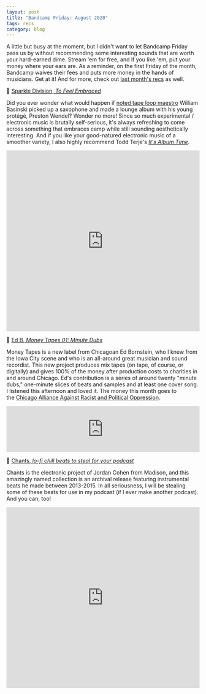 ```yaml
---
layout: post
title: "Bandcamp Friday: August 2020"
tags: recs
category: blog
---
```


A little but busy at the moment, but I didn't want to let Bandcamp Friday pass us by without recommending some interesting sounds that are worth your hard-earned dime. Stream 'em for free, and if you like 'em, put your money where your ears are. As a reminder, on the first Friday of the month, Bandcamp waives their fees and puts more money in the hands of musicians. Get at it! And for more, check out [last month's recs](/bandcamp-friday-july.html) as well.

🎷 [Sparkle Division, ](https://sparkledivision.bandcamp.com/)*[To Feel Embraced](https://sparkledivision.bandcamp.com/)*

Did you ever wonder what would happen if [noted tape loop maestro](https://pitchfork.com/reviews/albums/577-the-disintegration-loops-i-iv/) William Basinski picked up a saxophone and made a lounge album with his young protégé, Preston Wendel? Wonder no more! Since so much experimental / electronic music is brutally self-serious, it's always refreshing to come across something that embraces camp while still sounding aesthetically interesting. And if you like your good-natured electronic music of a smoother variety, I also highly recommend Todd Terje's *[It's Album Time](https://open.spotify.com/album/4pefQ21iSk8hdnxw3WSB5Y?si=m9Llh-EATqiFV5YQX4IZmg)*.

<iframe style="border: 0; width: 100%; height: 472px;" src="https://bandcamp.com/EmbeddedPlayer/album=3191873440/size=large/bgcol=ffffff/linkcol=0687f5/artwork=small/transparent=true/" seamless><a href="https://sparkledivision.bandcamp.com/album/to-feel-embraced">To Feel Embraced by SPARKLE DIVISION</a></iframe>

🤑 [Ed B, ](https://moneytapes.bandcamp.com/releases)*[Money Tapes 01: Minute Dubs](https://moneytapes.bandcamp.com/releases)*

Money Tapes is a new label from Chicagoan Ed Bornstein, who I knew from the Iowa City scene and who is an all-around great musician and sound recordist. This new project produces mix tapes (on tape, of course, or digitally) and gives 100% of the money after production costs to charities in and around Chicago. Ed's contribution is a series of around twenty "minute dubs," one-minute slices of beats and samples and at least one cover song. I listened this afternoon and loved it. The money this month goes to the [Chicago Alliance Against Racist and Political Oppression](https://www.caarpr.org/).

<iframe style="border: 0; width: 100%; height: 120px;" src="https://bandcamp.com/EmbeddedPlayer/album=4247743797/size=large/bgcol=ffffff/linkcol=0687f5/tracklist=false/artwork=small/transparent=true/" seamless><a href="https://moneytapes.bandcamp.com/album/money-tapes-01-ed-b-minute-dubs">Money Tapes 01: Ed B - Minute Dubs by Money Tapes</a></iframe>

🥁 [Chants, ](https://chants.bandcamp.com/album/lo-fi-chill-beats-to-steal-for-your-podcast)*[lo-fi chill beats to steal for your podcast](https://chants.bandcamp.com/album/lo-fi-chill-beats-to-steal-for-your-podcast)*

Chants is the electronic project of Jordan Cohen from Madison, and this amazingly named collection is an archival release featuring instrumental beats he made between 2013-2015. In all seriousness, I will be stealing some of these beats for use in my podcast (if I ever make another podcast). And you can, too!

<iframe style="border: 0; width: 100%; height: 472px;" src="https://bandcamp.com/EmbeddedPlayer/album=442226102/size=large/bgcol=ffffff/linkcol=0687f5/artwork=small/transparent=true/" seamless><a href="https://chants.bandcamp.com/album/lo-fi-chill-beats-to-steal-for-your-podcast">lo-fi chill beats to steal for your podcast by CHANTS</a></iframe>


